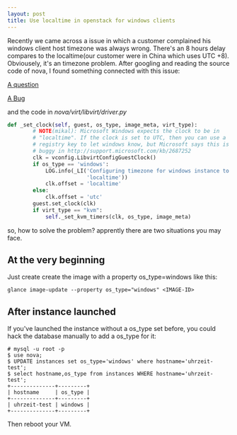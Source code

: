 ```yaml
---
layout: post
title: Use localtime in openstack for windows clients
---
```


Recently we came across a issue in which a customer complained his windows client host timezone was always wrong. There's an 8 hours delay compares to the localtime(our customer were in China which uses UTC +8). Obviousely, it's an timezone problem. After googling and reading the source code of nova, I found something connected with this issue:

[A question](https://ask.openstack.org/en/question/66649/instance-time-wrong/)

[A Bug](https://bugs.launchpad.net/nova/+bug/1231254)

and the code in _nova/virt/libvirt/driver.py_

```python
def _set_clock(self, guest, os_type, image_meta, virt_type):
        # NOTE(mikal): Microsoft Windows expects the clock to be in
        # "localtime". If the clock is set to UTC, then you can use a
        # registry key to let windows know, but Microsoft says this is
        # buggy in http://support.microsoft.com/kb/2687252
        clk = vconfig.LibvirtConfigGuestClock()
        if os_type == 'windows':
            LOG.info(_LI('Configuring timezone for windows instance to '
                         'localtime'))
            clk.offset = 'localtime'
        else:
            clk.offset = 'utc'
        guest.set_clock(clk)
        if virt_type == "kvm":
            self._set_kvm_timers(clk, os_type, image_meta)
```

so, how to solve the problem? apprently there are two situations you may face.

## At the very beginning

Just create create the image with a property os_type=windows like this:

```
glance image-update --property os_type="windows" <IMAGE-ID>
```

## After instance launched

If you've launched the instance without a os_type set before, you could hack the database manually to add a os_type for it:

```
# mysql -u root -p
$ use nova;
$ UPDATE instances set os_type='windows' where hostname='uhrzeit-test';
$ select hostname,os_type from instances WHERE hostname='uhrzeit-test';
+--------------+---------+
| hostname     | os_type |
+--------------+---------+
| uhrzeit-test | windows |
+--------------+---------+
```

Then reboot your VM.
